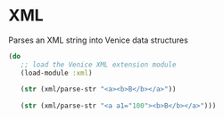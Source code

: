 # XML

Parses an XML string into Venice data structures

```clojure
(do
   ;; load the Venice XML extension module
   (load-module :xml)
   
   (str (xml/parse-str "<a><b>B</b></a>"))
   
   (str (xml/parse-str "<a a1="100"><b>B</b></a>")))
```


